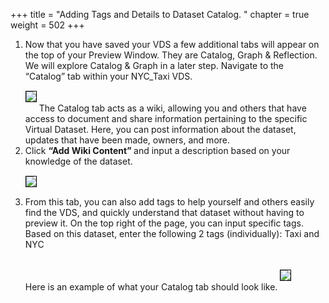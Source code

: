 +++
title = "Adding Tags and Details to Dataset Catalog. "
chapter = true
weight = 502
+++

<div style="text-align: left">
     <ol>
<li>
Now that you have saved your VDS a few additional tabs will appear on the top of your Preview Window.  They are Catalog, Graph & Reflection.  We will explore Catalog & Graph in a later step.  Navigate to the “Catalog” tab within your NYC_Taxi VDS.  
  
</li>
        <img src="../../images/newdremio22.png" style="margin:15px 0px; border:1px solid black"/>
The Catalog tab acts as a wiki, allowing you and others that have access to document and share information pertaining to the specific Virtual Dataset.  Here, you can post information about the dataset, updates that have been made, owners, and more.  
  

<li>Click <b> “Add Wiki Content” </b>and input a description based on your knowledge of the dataset.   
</li>

<img src="../../images/newdremio23.png" style="margin:15px 0px; border:1px solid black"/>

<li>From this tab, you can also add tags to help yourself and others easily find the VDS, and quickly understand that dataset without having to preview it.  On the top right of the page, you can input specific tags.  Based on this dataset, enter the following 2 tags (individually):  Taxi and NYC  
</li>
<br/>
Here is an example of what your Catalog tab should look like. 
<img src="../../images/newdremio24.png" style="margin:15px 0px; border:1px solid black"/>
</ol>

    

        
  
</div>

